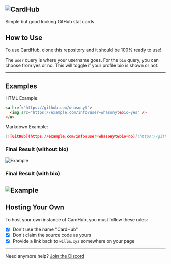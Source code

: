 ![CardHub](https://i.imgur.com/Ia5Itrk.png)
---
Simple but good looking GitHub stat cards.

## How to Use

To use CardHub, clone this repository and it should be 100% ready to use!

The `user` query is where your username goes. For the `bio` query, you can choose from yes or no. This will toggle if your profile bio is shown or not.

---

## Examples

HTML Example:

```html
<a href="https://github.com/whasonyt">
  <img src="https://example.com/info?user=whasonyt&bio=yes" />
</a>
```

Markdown Example:

```md
[![GitHub](https://example.com/info?user=whasonyt&bio=no)](https://github.com/whasonyt)
```

### Final Result (without bio)

![Example](https://i.imgur.com/MSFH8En.png)
### Final Result (with bio)

![Example](https://i.imgur.com/pPHd51M.png)
---

## Hosting Your Own

To host your own instance of CardHub, you must follow these rules:

- [x] Don't use the name "CardHub"
- [x] Don't claim the source code as yours
- [x] Provide a link back to `willm.xyz` somewhere on your page

---

Need anymore help? [Join the Discord](https://willm.xyz/discord)
